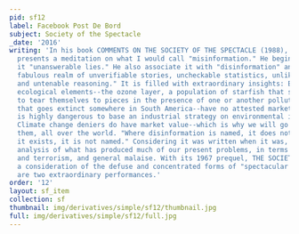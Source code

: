 ```yaml
---
pid: sf12
label: Facebook Post De Bord
subject: Society of the Spectacle
_date: '2016'
writing: 'In his book COMMENTS ON THE SOCIETY OF THE SPECTACLE (1988), Guy Debord
  presents a meditation on what I would call "misinformation." He begins by calling
  it "unanswerable lies." He also associate it with "disinformation" and goes to "the
  fabulous realm of unverifiable stories, uncheckable statistics, unlikely explanations
  and untenable reasoning." It is filled with extraordinary insights: Because so many
  ecological elements--the ozone layer, a population of starfish that suddenly begin
  to tear themselves to pieces in the presence of one or another pollutant, or a plant
  that goes extinct somewhere in South America--have no attested market value, "it
  is highly dangerous to base an industrial strategy on environmental imperatives."
  Climate change deniers do have market value--which is why we will go on manufacturing
  them, all over the world. "Where disinformation is named, it does not exist. Where
  it exists, it is not named." Considering it was written when it was, it is an uncanny
  analysis of what has produced much of our present problems, in terms of isolation,
  and terrorism, and general malaise. With its 1967 prequel, THE SOCIETY OF THE SPECTACLE,
  a consideration of the defuse and concentrated forms of "spectacular power," these
  are two extraordinary performances.'
order: '12'
layout: sf_item
collection: sf
thumbnail: img/derivatives/simple/sf12/thumbnail.jpg
full: img/derivatives/simple/sf12/full.jpg
---
```

